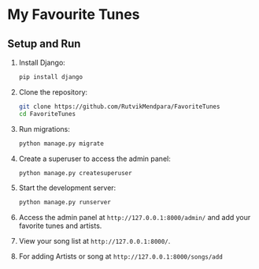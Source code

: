 # My Favourite Tunes

## Setup and Run

1. Install Django:

   ```bash
   pip install django
   ```

2. Clone the repository:

   ```bash
   git clone https://github.com/RutvikMendpara/FavoriteTunes
   cd FavoriteTunes
   ```

3. Run migrations:

   ```bash
   python manage.py migrate
   ```

4. Create a superuser to access the admin panel:

   ```bash
   python manage.py createsuperuser
   ```

5. Start the development server:

   ```bash
   python manage.py runserver
   ```

6. Access the admin panel at `http://127.0.0.1:8000/admin/` and add your favorite tunes and artists.

7. View your song list at `http://127.0.0.1:8000/`.

8. For adding Artists or song at `http://127.0.0.1:8000/songs/add`
